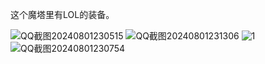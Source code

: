 这个魔塔里有LOL的装备。

![QQ截图20240801230515](https://github.com/user-attachments/assets/3520562b-d0f6-4e96-bd6d-ea8fe6196cf0)
![QQ截图20240801231306](https://github.com/user-attachments/assets/58ea98ec-ff9a-4c4b-9d44-4788d439a4f1)
![1](https://github.com/user-attachments/assets/18178cb6-e4d4-42bf-98a9-39ef988da4ad)
![QQ截图20240801230754](https://github.com/user-attachments/assets/71fb0c33-72a2-4384-a999-6f48777b4320)

